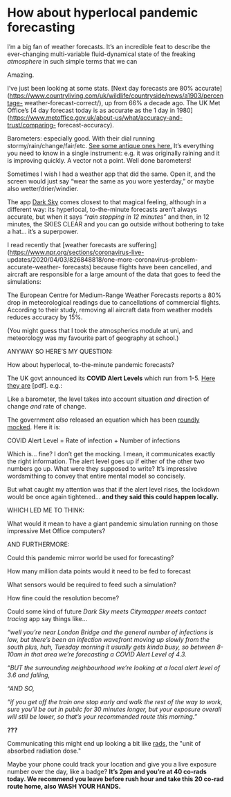 # How about hyperlocal pandemic forecasting

I’m a big fan of weather forecasts. It’s an incredible feat to describe the
ever-changing multi-variable fluid-dynamical state of the freaking
_atmosphere_ in such simple terms that we can

Amazing.

I’ve just been looking at some stats. [Next day forecasts are 80%
accurate](https://www.countryliving.com/uk/wildlife/countryside/news/a1903/percentage-
weather-forecast-correct/), up from 66% a decade ago. The UK Met Office’s [4
day forecast today is as accurate as the 1 day in
1980](https://www.metoffice.gov.uk/about-us/what/accuracy-and-trust/comparing-
forecast-accuracy).

Barometers: especially good. With their dial running
stormy/rain/change/fair/etc. [See some antique ones
here.](http://www.barometerworld.co.uk/sold_antique.htm) It’s everything you
need to know in a single instrument: e.g. it was originally raining and it is
improving quickly. A vector not a point. Well done barometers!

Sometimes I wish I had a weather app that did the same. Open it, and the
screen would just say “wear the same as you wore yesterday,” or maybe also
wetter/drier/windier.

The app [Dark Sky](https://darksky.net) comes closest to that magical feeling,
although in a different way: its hyperlocal, to-the-minute forecasts aren’t
always accurate, but when it says _“rain stopping in 12 minutes”_ and then, in
12 minutes, the SKIES CLEAR and you can go outside without bothering to take a
hat… it’s a superpower.

I read recently that [weather forecasts are
suffering](https://www.npr.org/sections/coronavirus-live-
updates/2020/04/03/826848818/one-more-coronavirus-problem-accurate-weather-
forecasts) because flights have been cancelled, and aircraft are responsible
for a large amount of the data that goes to feed the simulations:

The European Centre for Medium-Range Weather Forecasts reports a 80% drop in
meteorological readings due to cancellations of commercial flights. According
to their study, removing all aircraft data from weather models reduces
accuracy by 15%.

(You might guess that I took the atmospherics module at uni, and meteorology
was my favourite part of geography at school.)

ANYWAY SO HERE’S MY QUESTION:

How about hyperlocal, to-the-minute pandemic forecasts?

The UK govt announced its **COVID Alert Levels** which run from 1-5. [Here
they
are](https://assets.publishing.service.gov.uk/government/uploads/system/uploads/attachment_data/file/884352/slides_-_11_05_2020.pdf)
[pdf]. e.g.:

Like a barometer, the level takes into account situation _and_ direction of
change _and_ rate of change.

The government _also_ released an equation which has been [roundly
mocked](https://twitter.com/ElectionMapsUK/status/1259610715985457158). Here
it is:

COVID Alert Level = Rate of infection + Number of infections

Which is… fine? I don’t get the mocking. I mean, it communicates exactly the
right information. The alert level goes up if either of the other two numbers
go up. What were they supposed to write? It’s impressive wordsmithing to
convey that entire mental model so concisely.

But what caught my attention was that if the alert level rises, the lockdown
would be once again tightened… **and they said this could happen locally.**

WHICH LED ME TO THINK:

What would it mean to have a giant pandemic simulation running on those
impressive Met Office computers?

AND FURTHERMORE:

Could this pandemic mirror world be used for forecasting?

How many million data points would it need to be fed to forecast

What sensors would be required to feed such a simulation?

How fine could the resolution become?

Could some kind of future _Dark Sky meets Citymapper meets contact tracing_
app say things like…

_“well you’re near London Bridge and the general number of infections is low,
but there’s been an infection wavefront moving up slowly from the south plus,
huh, Tuesday morning it usually gets kinda busy, so between 8-10am in that
area we’re forecasting a COVID Alert Level of 4.3._

_“BUT the surrounding neighbourhood we’re looking at a local alert level of
3.6 and falling,_

_“AND SO,_

_“if you get off the train one stop early and walk the rest of the way to
work, sure you’ll be out in public for 30 minutes longer, but your exposure
overall will still be lower, so that’s your recommended route this morning.”_

**???**

Communicating this might end up looking a bit like
[rads](<https://en.wikipedia.org/wiki/Rad_(unit)>), the "unit of absorbed
radiation dose."

Maybe your phone could track your location and give you a live exposure number
over the day, like a badge? **It’s 2pm and you’re at 40 co-rads today. We
recommend you leave before rush hour and take this 20 co-rad route home, also
WASH YOUR HANDS.**
